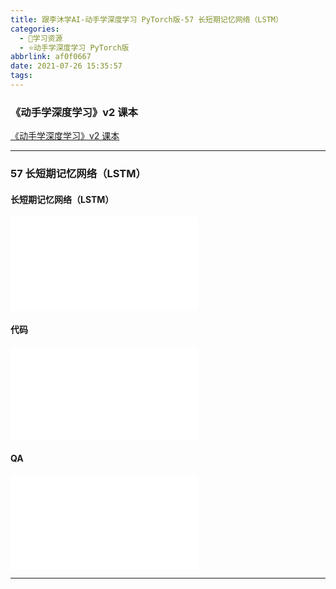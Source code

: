 ```yaml
---
title: 跟李沐学AI-动手学深度学习 PyTorch版-57 长短期记忆网络（LSTM）
categories:
  - 🌙学习资源
  - ⭐动手学深度学习 PyTorch版
abbrlink: af0f0667
date: 2021-07-26 15:35:57
tags:
---
```


### 《动手学深度学习》v2 课本

[《动手学深度学习》v2 课本](http://zh.d2l.ai/)

***

### 57 长短期记忆网络（LSTM）

#### 长短期记忆网络（LSTM）

<iframe src="//player.bilibili.com/player.html?aid=674456973&bvid=BV1JU4y1H7PC&cid=376278081&page=1" scrolling="no" border="0" frameborder="no" framespacing="0" allowfullscreen="true"> </iframe>

<!--more-->

#### 代码

<iframe src="//player.bilibili.com/player.html?aid=674456973&bvid=BV1JU4y1H7PC&cid=376282732&page=2" scrolling="no" border="0" frameborder="no" framespacing="0" allowfullscreen="true"> </iframe>

#### QA

<iframe src="//player.bilibili.com/player.html?aid=674456973&bvid=BV1JU4y1H7PC&cid=376285542&page=3" scrolling="no" border="0" frameborder="no" framespacing="0" allowfullscreen="true"> </iframe>

***
